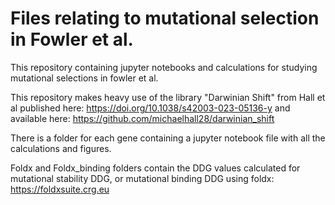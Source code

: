 # Files relating to mutational selection in Fowler et al.

This repository containing jupyter notebooks and calculations for studying mutational selections in fowler et al. 


This repository makes heavy use of the library "Darwinian Shift" from Hall et al published here: https://doi.org/10.1038/s42003-023-05136-y and available here: https://github.com/michaelhall28/darwinian_shift

There is a folder for each gene containing a jupyter notebook file with all the calculations and figures.

Foldx and Foldx_binding folders contain the DDG values calculated for mutational stability DDG, or mutational binding DDG using foldx: https://foldxsuite.crg.eu
